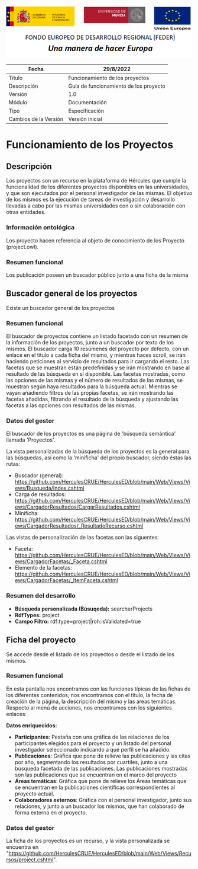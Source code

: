 ![](./media/CabeceraDocumentosMD.png)

| Fecha         | 29/8/2022                                                   |
| ------------- | ------------------------------------------------------------ |
|Título|Funcionamiento de los proyectos|
|Descripción|Guía de funcionamiento de los proyecto|
|Versión|1.0|
|Módulo|Documentación|
|Tipo|Especificación|
|Cambios de la Versión|Versión inicial|

# Funcionamiento de los Proyectos

## Descripción
Los proyectos son un recurso en la plataforma de Hércules que cumple la funcionalidad de los diferentes proyectos disponibles en las universidades, y que son ejecutados por el personal investigador de las mismas. El objetivo de los mismos es la ejecución de tareas de investigación y desarrollo llevadas a cabo por las mismas universidades con o sin colaboración con otras entidades.

### Información ontológica
Los proyecto hacen referencia al objeto de conocimiento de los Proyecto (project.owl).

### Resumen funcional
Los publicación poseen un buscador público junto a una ficha de la misma


## Buscador general de los proyectos
Existe un buscador general de los proyectos

### Resumen funcional
El buscador de proyectos contiene un listado facetado con un resumen de la información de los proyectos, junto a un buscador por texto de los mismos. El buscador carga 10 resúmenes del proyecto por defecto, con un enlace en el título a cada ficha del mismo, y mientras haces scroll, se irán haciendo peticiones al servicio de resultados para ir cargando el resto. 
Las facetas que se muestran están predefinidas y se irán mostrando en base al resultado de las búsqueda en sí disponible. Las facetas mostradas, como las opciones de las mismas y el número de resultados de las mismas, se muestran según haya resultados para la búsqueda actual.
Mientras se vayan añadiendo filtros de las propias facetas, se irán mostrando las facetas añadidas, filtrando el resultado de la búsqueda y ajustando las facetas a las opciones con resultados de las mismas.

### Datos del gestor
El buscador de los proyectos es una página de 'búsqueda semántica' llamada 'Proyectos'.

La vista personalizadas de la búsqueda de los proyectos es la general para las búsquedas, así como la 'minificha' del propio buscador, siendo éstas las rutas:
- Buscador (general): https://github.com/HerculesCRUE/HerculesED/blob/main/Web/Views/Views/Busqueda/Index.cshtml
- Carga de resultados: https://github.com/HerculesCRUE/HerculesED/blob/main/Web/Views/Views/CargadorResultados/CargarResultados.cshtml
- Minificha: https://github.com/HerculesCRUE/HerculesED/blob/main/Web/Views/Views/CargadorResultados/_ResultadoRecurso.cshtml

Las vistas de personalización de las facetas son las siguentes:
- Faceta: https://github.com/HerculesCRUE/HerculesED/blob/main/Web/Views/Views/CargadorFacetas/_Faceta.cshtml
- Elemento de la facetas: https://github.com/HerculesCRUE/HerculesED/blob/main/Web/Views/Views/CargadorFacetas/_ItemFaceta.cshtml


### Resumen del desarrollo

- **Búsqueda personalizada (Búsuqeda):** searcherProjects
- **RdfTypes:** project
- **Campo Filtro:** rdf:type=project|roh:isValidated=true



## Ficha del proyecto
Se accede desde el listado de los proyectos o desde el listado de los mismos.
### Resumen funcional
En esta pantalla nos encontramos con las funciones típicas de las fichas de los diferentes contenidos; nos encontramos con el título, la fecha de creación de la página, la descripción del mismo y las areas temáticas.
Respecto al menú de acciones, nos encontramos con los siguientes enlaces:


**Datos enriquecidos:**
- **Participantes**: Pestaña con una gráfica de las relaciones de los participantes elegidos para el proyecto y un listado del personal investigador seleccionado indicando a qué perfil se ha añadido.
- **Publicaciones**: Gráfica que pone de relieve las publicaciones y las citas por año, segmentando los resultados por cuartiles, junto a una búsqueda facetada de las publicaciones. Las publicaciones mostradas son las publicaciones que se encuentran en el marco del proyecto
- **Áreas temáticas**: Gráfica que pone de relieve los Áreas temáticas que se encuentran en la publicaciones científicas correspondientes al proyecto actual.
- **Colaboradores externos**: Gráfica con el personal investigador, junto sus relaciones, y junto a un buscador los mismos, que han colaborado de forma externa en el proyecto.
 

### Datos del gestor
La ficha de los proyectos es un recurso, y la vista personalizada se encuentra en "https://github.com/HerculesCRUE/HerculesED/blob/main/Web/Views/Recursos/project.cshtml".
